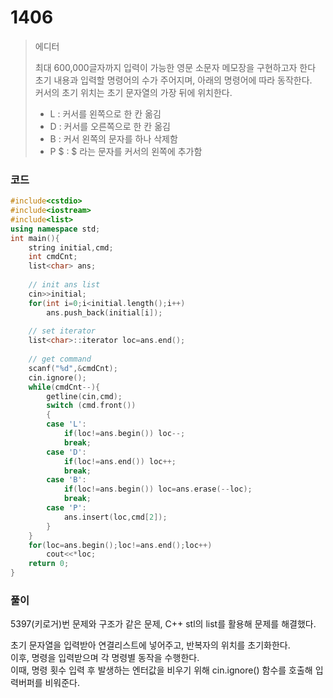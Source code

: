 # 1406
> 에디터<p></p>
> 최대 600,000글자까지 입력이 가능한 영문 소문자 메모장을 구현하고자 한다<br>
> 초기 내용과 입력할 명령어의 수가 주어지며, 아래의 명령어에 따라 동작한다.<br>
> 커서의 초기 위치는 초기 문자열의 가장 뒤에 위치한다.<br>
> - L : 커서를 왼쪽으로 한 칸 옮김
> - D : 커서를 오른쪽으로 한 칸 옮김
> - B : 커서 왼쪽의 문자를 하나 삭제함
> - P $ : $ 라는 문자를 커서의 왼쪽에 추가함
### 코드
```c++
#include<cstdio>
#include<iostream>
#include<list>
using namespace std;
int main(){
    string initial,cmd;
    int cmdCnt;
    list<char> ans;
    
    // init ans list
    cin>>initial;
    for(int i=0;i<initial.length();i++)
        ans.push_back(initial[i]);
    
    // set iterator
    list<char>::iterator loc=ans.end();
    
    // get command
    scanf("%d",&cmdCnt);
    cin.ignore();
    while(cmdCnt--){
        getline(cin,cmd);
        switch (cmd.front())
        {
        case 'L':
            if(loc!=ans.begin()) loc--;
            break;
        case 'D':
            if(loc!=ans.end()) loc++;
            break;
        case 'B':
            if(loc!=ans.begin()) loc=ans.erase(--loc);
            break;
        case 'P':
            ans.insert(loc,cmd[2]);
        }
    }
    for(loc=ans.begin();loc!=ans.end();loc++)
        cout<<*loc;
    return 0;
}
```
### 풀이
5397(키로거)번 문제와 구조가 같은 문제, C++ stl의 list를 활용해 문제를 해결했다.<p></p>
초기 문자열을 입력받아 연결리스트에 넣어주고, 반복자의 위치를 초기화한다.<br>
이후, 명령을 입력받으며 각 명령별 동작을 수행한다.<br>
이때, 명령 횟수 입력 후 발생하는 엔터값을 비우기 위해 cin.ignore() 함수를 호출해 입력버퍼를 비워준다.<br>